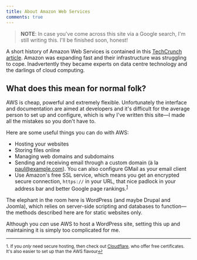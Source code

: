 ```yaml
---
title: About Amazon Web Services
comments: true
---
```


> **NOTE**: In case you've come across this site via a Google search, I'm still writing this. I'll be finished soon, honest!

A short history of Amazon Web Services is contained in this [TechCrunch article](https://techcrunch.com/2016/07/02/andy-jassys-brief-history-of-the-genesis-of-aws/). Amazon was expanding fast and their infrastructure was struggling to cope. Inadvertently they became experts on data centre technology and the darlings of cloud computing.

## What does this mean for normal folk?

AWS is cheap, powerful and extremely flexible. Unfortunately the interface and documentation are aimed at developers and it's  difficult for the average person to set up and configure, which is why I've written this site—I made all the mistakes so you don't have to.

Here are some useful things you can do with AWS:

* Hosting your websites
* Storing files online
* Managing web domains and subdomains
* Sending and receiving email through a custom domain (à la <paul@example.com>). You can also configure GMail as your email client
* Use Amazon's free SSL service, which means you get an encrypted secure connection, `https://` in your URL, that nice padlock in your address bar and better Google page rankings.<sup><a href="#fn1" id="ref1">1</a></sup>

The elephant in the room here is WordPress (and maybe Drupal and Joomla), which relies on server-side scripting and databases to function—the methods described here are for static websites only. 

Although you *can* use AWS to host a WordPress site, setting this up and maintaining it is simply too complicated for me.
___
<sup id="fn1">1. If you *only* need secure hosting, then check out [Cloudflare](https://www.cloudflare.com), who offer free certificates. It's also easier to set up than the AWS flavour<a href="#ref1" title="Jump back to footnote 1 in the text.">↩</a></sup>
